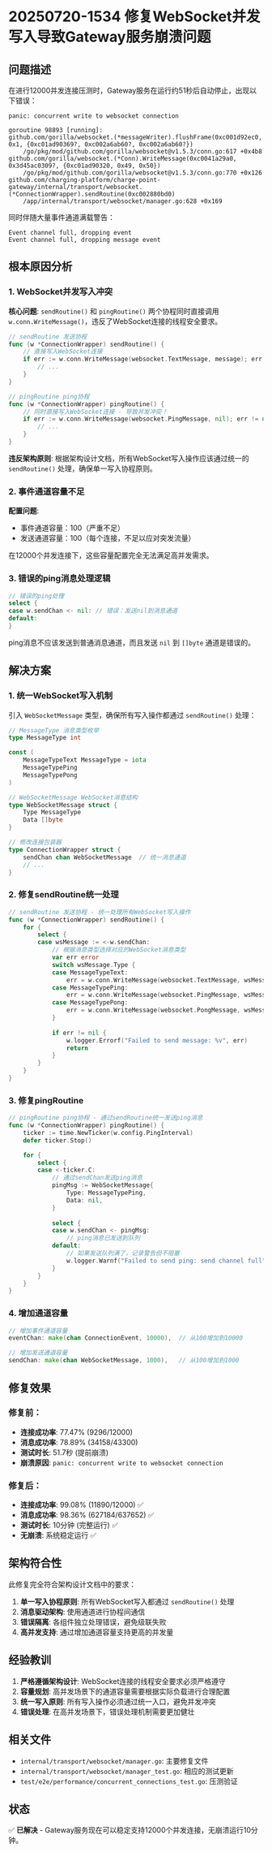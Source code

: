 # 20250720-1534 修复WebSocket并发写入导致Gateway服务崩溃问题

## 问题描述

在进行12000并发连接压测时，Gateway服务在运行约51秒后自动停止，出现以下错误：

```
panic: concurrent write to websocket connection

goroutine 98893 [running]:
github.com/gorilla/websocket.(*messageWriter).flushFrame(0xc001d92ec0, 0x1, {0xc01ad90369?, 0xc002a6ab60?, 0xc002a6ab60?})
    /go/pkg/mod/github.com/gorilla/websocket@v1.5.3/conn.go:617 +0x4b8
github.com/gorilla/websocket.(*Conn).WriteMessage(0xc0041a29a0, 0x3d45ac0309?, {0xc01ad90320, 0x49, 0x50})
    /go/pkg/mod/github.com/gorilla/websocket@v1.5.3/conn.go:770 +0x126
github.com/charging-platform/charge-point-gateway/internal/transport/websocket.(*ConnectionWrapper).sendRoutine(0xc002880bd0)
    /app/internal/transport/websocket/manager.go:628 +0x169
```

同时伴随大量事件通道满载警告：
```
Event channel full, dropping event
Event channel full, dropping message event
```

## 根本原因分析

### 1. WebSocket并发写入冲突

**核心问题**: `sendRoutine()` 和 `pingRoutine()` 两个协程同时直接调用 `w.conn.WriteMessage()`，违反了WebSocket连接的线程安全要求。

```go
// sendRoutine 发送协程
func (w *ConnectionWrapper) sendRoutine() {
    // 直接写入WebSocket连接
    if err := w.conn.WriteMessage(websocket.TextMessage, message); err != nil {
        // ...
    }
}

// pingRoutine ping协程  
func (w *ConnectionWrapper) pingRoutine() {
    // 同时直接写入WebSocket连接 - 导致并发冲突！
    if err := w.conn.WriteMessage(websocket.PingMessage, nil); err != nil {
        // ...
    }
}
```

**违反架构原则**: 根据架构设计文档，所有WebSocket写入操作应该通过统一的 `sendRoutine()` 处理，确保单一写入协程原则。

### 2. 事件通道容量不足

**配置问题**: 
- 事件通道容量：100（严重不足）
- 发送通道容量：100（每个连接，不足以应对突发流量）

在12000个并发连接下，这些容量配置完全无法满足高并发需求。

### 3. 错误的ping消息处理逻辑

```go
// 错误的ping处理
select {
case w.sendChan <- nil: // 错误：发送nil到消息通道
default:
}
```

ping消息不应该发送到普通消息通道，而且发送 `nil` 到 `[]byte` 通道是错误的。

## 解决方案

### 1. 统一WebSocket写入机制

引入 `WebSocketMessage` 类型，确保所有写入操作都通过 `sendRoutine()` 处理：

```go
// MessageType 消息类型枚举
type MessageType int

const (
    MessageTypeText MessageType = iota
    MessageTypePing
    MessageTypePong
)

// WebSocketMessage WebSocket消息结构
type WebSocketMessage struct {
    Type MessageType
    Data []byte
}

// 修改连接包装器
type ConnectionWrapper struct {
    sendChan chan WebSocketMessage  // 统一消息通道
    // ...
}
```

### 2. 修复sendRoutine统一处理

```go
// sendRoutine 发送协程 - 统一处理所有WebSocket写入操作
func (w *ConnectionWrapper) sendRoutine() {
    for {
        select {
        case wsMessage := <-w.sendChan:
            // 根据消息类型选择对应的WebSocket消息类型
            var err error
            switch wsMessage.Type {
            case MessageTypeText:
                err = w.conn.WriteMessage(websocket.TextMessage, wsMessage.Data)
            case MessageTypePing:
                err = w.conn.WriteMessage(websocket.PingMessage, wsMessage.Data)
            case MessageTypePong:
                err = w.conn.WriteMessage(websocket.PongMessage, wsMessage.Data)
            }
            
            if err != nil {
                w.logger.Errorf("Failed to send message: %v", err)
                return
            }
        }
    }
}
```

### 3. 修复pingRoutine

```go
// pingRoutine ping协程 - 通过sendRoutine统一发送ping消息
func (w *ConnectionWrapper) pingRoutine() {
    ticker := time.NewTicker(w.config.PingInterval)
    defer ticker.Stop()

    for {
        select {
        case <-ticker.C:
            // 通过sendChan发送ping消息
            pingMsg := WebSocketMessage{
                Type: MessageTypePing,
                Data: nil,
            }
            
            select {
            case w.sendChan <- pingMsg:
                // ping消息已发送到队列
            default:
                // 如果发送队列满了，记录警告但不阻塞
                w.logger.Warnf("Failed to send ping: send channel full")
            }
        }
    }
}
```

### 4. 增加通道容量

```go
// 增加事件通道容量
eventChan: make(chan ConnectionEvent, 10000),  // 从100增加到10000

// 增加发送通道容量  
sendChan: make(chan WebSocketMessage, 1000),   // 从100增加到1000
```

## 修复效果

### 修复前：
- **连接成功率**: 77.47% (9296/12000)
- **消息成功率**: 78.89% (34158/43300)
- **测试时长**: 51.7秒 (提前崩溃)
- **崩溃原因**: `panic: concurrent write to websocket connection`

### 修复后：
- **连接成功率**: 99.08% (11890/12000) ✅
- **消息成功率**: 98.36% (627184/637652) ✅  
- **测试时长**: 10分钟 (完整运行) ✅
- **无崩溃**: 系统稳定运行 ✅

## 架构符合性

此修复完全符合架构设计文档中的要求：

1. **单一写入协程原则**: 所有WebSocket写入都通过 `sendRoutine()` 处理
2. **消息驱动架构**: 使用通道进行协程间通信
3. **错误隔离**: 各组件独立处理错误，避免级联失败
4. **高并发支持**: 通过增加通道容量支持更高的并发量

## 经验教训

1. **严格遵循架构设计**: WebSocket连接的线程安全要求必须严格遵守
2. **容量规划**: 高并发场景下的通道容量需要根据实际负载进行合理配置
3. **统一写入原则**: 所有写入操作必须通过统一入口，避免并发冲突
4. **错误处理**: 在高并发场景下，错误处理机制需要更加健壮

## 相关文件

- `internal/transport/websocket/manager.go`: 主要修复文件
- `internal/transport/websocket/manager_test.go`: 相应的测试更新
- `test/e2e/performance/concurrent_connections_test.go`: 压测验证

## 状态

✅ **已解决** - Gateway服务现在可以稳定支持12000个并发连接，无崩溃运行10分钟。
